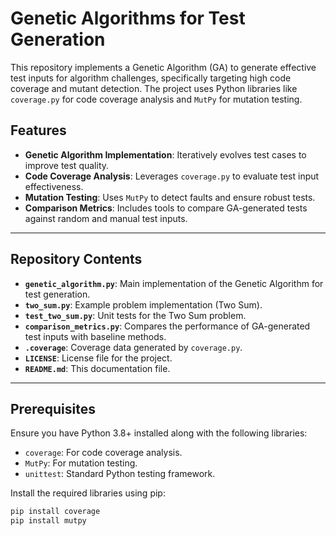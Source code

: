 # Genetic Algorithms for Test Generation

This repository implements a Genetic Algorithm (GA) to generate effective test inputs for algorithm challenges, specifically targeting high code coverage and mutant detection. The project uses Python libraries like `coverage.py` for code coverage analysis and `MutPy` for mutation testing.

## Features

- **Genetic Algorithm Implementation**: Iteratively evolves test cases to improve test quality.
- **Code Coverage Analysis**: Leverages `coverage.py` to evaluate test input effectiveness.
- **Mutation Testing**: Uses `MutPy` to detect faults and ensure robust tests.
- **Comparison Metrics**: Includes tools to compare GA-generated tests against random and manual test inputs.

---

## Repository Contents

- **`genetic_algorithm.py`**: Main implementation of the Genetic Algorithm for test generation.
- **`two_sum.py`**: Example problem implementation (Two Sum).
- **`test_two_sum.py`**: Unit tests for the Two Sum problem.
- **`comparison_metrics.py`**: Compares the performance of GA-generated test inputs with baseline methods.
- **`.coverage`**: Coverage data generated by `coverage.py`.
- **`LICENSE`**: License file for the project.
- **`README.md`**: This documentation file.

---

## Prerequisites

Ensure you have Python 3.8+ installed along with the following libraries:

- `coverage`: For code coverage analysis.
- `MutPy`: For mutation testing.
- `unittest`: Standard Python testing framework.

Install the required libraries using pip:

```bash
pip install coverage
pip install mutpy
